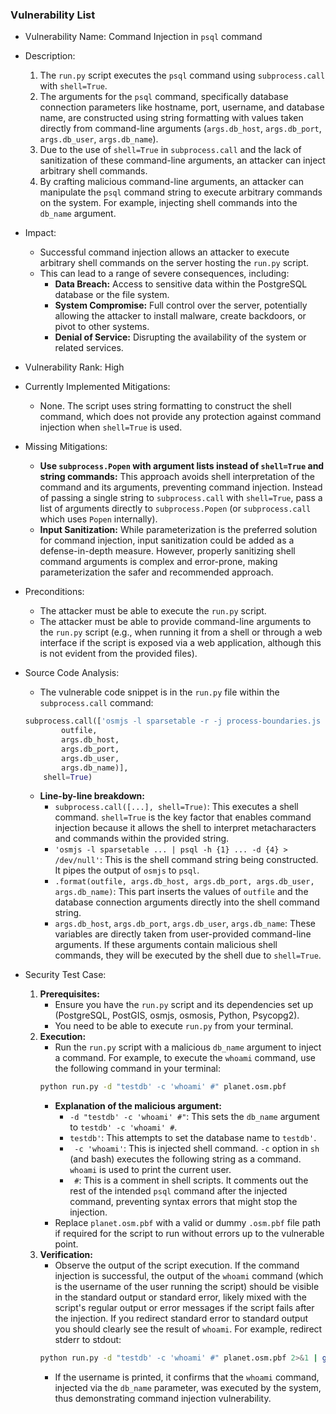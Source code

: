 ### Vulnerability List

- Vulnerability Name: Command Injection in `psql` command
- Description:
    1. The `run.py` script executes the `psql` command using `subprocess.call` with `shell=True`.
    2. The arguments for the `psql` command, specifically database connection parameters like hostname, port, username, and database name, are constructed using string formatting with values taken directly from command-line arguments (`args.db_host`, `args.db_port`, `args.db_user`, `args.db_name`).
    3. Due to the use of `shell=True` in `subprocess.call` and the lack of sanitization of these command-line arguments, an attacker can inject arbitrary shell commands.
    4. By crafting malicious command-line arguments, an attacker can manipulate the `psql` command string to execute arbitrary commands on the system. For example, injecting shell commands into the `db_name` argument.
- Impact:
    - Successful command injection allows an attacker to execute arbitrary shell commands on the server hosting the `run.py` script.
    - This can lead to a range of severe consequences, including:
        - **Data Breach:** Access to sensitive data within the PostgreSQL database or the file system.
        - **System Compromise:** Full control over the server, potentially allowing the attacker to install malware, create backdoors, or pivot to other systems.
        - **Denial of Service:** Disrupting the availability of the system or related services.
- Vulnerability Rank: High
- Currently Implemented Mitigations:
    - None. The script uses string formatting to construct the shell command, which does not provide any protection against command injection when `shell=True` is used.
- Missing Mitigations:
    - **Use `subprocess.Popen` with argument lists instead of `shell=True` and string commands:** This approach avoids shell interpretation of the command and its arguments, preventing command injection.  Instead of passing a single string to `subprocess.call` with `shell=True`, pass a list of arguments directly to `subprocess.Popen` (or `subprocess.call` which uses `Popen` internally).
    - **Input Sanitization:** While parameterization is the preferred solution for command injection, input sanitization could be added as a defense-in-depth measure. However, properly sanitizing shell command arguments is complex and error-prone, making parameterization the safer and recommended approach.
- Preconditions:
    - The attacker must be able to execute the `run.py` script.
    - The attacker must be able to provide command-line arguments to the `run.py` script (e.g., when running it from a shell or through a web interface if the script is exposed via a web application, although this is not evident from the provided files).
- Source Code Analysis:
    - The vulnerable code snippet is in the `run.py` file within the `subprocess.call` command:
    ```python
    subprocess.call(['osmjs -l sparsetable -r -j process-boundaries.js {0} | psql -h {1} -p {2} -U {3} -d {4} > /dev/null'.format(
            outfile,
            args.db_host,
            args.db_port,
            args.db_user,
            args.db_name)],
        shell=True)
    ```
    - **Line-by-line breakdown:**
        - `subprocess.call([...], shell=True)`: This executes a shell command. `shell=True` is the key factor that enables command injection because it allows the shell to interpret metacharacters and commands within the provided string.
        - `'osmjs -l sparsetable ... | psql -h {1} ... -d {4} > /dev/null'`: This is the shell command string being constructed. It pipes the output of `osmjs` to `psql`.
        - `.format(outfile, args.db_host, args.db_port, args.db_user, args.db_name)`: This part inserts the values of `outfile` and the database connection arguments directly into the shell command string.
        - `args.db_host`, `args.db_port`, `args.db_user`, `args.db_name`: These variables are directly taken from user-provided command-line arguments. If these arguments contain malicious shell commands, they will be executed by the shell due to `shell=True`.

- Security Test Case:
    1. **Prerequisites:**
        - Ensure you have the `run.py` script and its dependencies set up (PostgreSQL, PostGIS, osmjs, osmosis, Python, Psycopg2).
        - You need to be able to execute `run.py` from your terminal.
    2. **Execution:**
        - Run the `run.py` script with a malicious `db_name` argument to inject a command. For example, to execute the `whoami` command, use the following command in your terminal:
        ```bash
        python run.py -d "testdb' -c 'whoami' #" planet.osm.pbf
        ```
        - **Explanation of the malicious argument:**
            - `-d "testdb' -c 'whoami' #"`:  This sets the `db_name` argument to `testdb' -c 'whoami' #`.
            - `testdb'`: This attempts to set the database name to `testdb'`.
            - ` -c 'whoami'`: This is injected shell command. `-c` option in `sh` (and bash) executes the following string as a command. `whoami` is used to print the current user.
            - ` #`: This is a comment in shell scripts. It comments out the rest of the intended `psql` command after the injected command, preventing syntax errors that might stop the injection.
        - Replace `planet.osm.pbf` with a valid or dummy `.osm.pbf` file path if required for the script to run without errors up to the vulnerable point.
    3. **Verification:**
        - Observe the output of the script execution. If the command injection is successful, the output of the `whoami` command (which is the username of the user running the script) should be visible in the standard output or standard error, likely mixed with the script's regular output or error messages if the script fails after the injection. If you redirect standard error to standard output you should clearly see the result of `whoami`. For example, redirect stderr to stdout:
        ```bash
        python run.py -d "testdb' -c 'whoami' #" planet.osm.pbf 2>&1 | grep $(whoami)
        ```
        - If the username is printed, it confirms that the `whoami` command, injected via the `db_name` parameter, was executed by the system, thus demonstrating command injection vulnerability.
